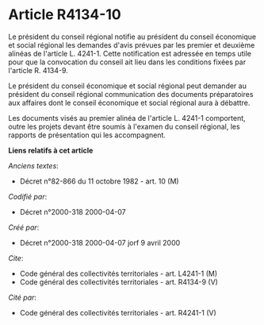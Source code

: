 # Article R4134-10

Le président du conseil régional notifie au président du conseil économique et social régional les demandes d'avis prévues
par les premier et deuxième alinéas de l'article L. 4241-1. Cette notification est adressée en temps utile pour que la
convocation du conseil ait lieu dans les conditions fixées par l'article R. 4134-9.

Le président du conseil économique et social régional peut demander au président du conseil régional communication des
documents préparatoires aux affaires dont le conseil économique et social régional aura à débattre.

Les documents visés au premier alinéa de l'article L. 4241-1 comportent, outre les projets devant être soumis à l'examen du
conseil régional, les rapports de présentation qui les accompagnent.

**Liens relatifs à cet article**

_Anciens textes_:

  - Décret n°82-866 du 11 octobre 1982 - art. 10 (M)

_Codifié par_:

  - Décret n°2000-318 2000-04-07

_Créé par_:

  - Décret n°2000-318 2000-04-07 jorf 9 avril 2000

_Cite_:

  - Code général des collectivités territoriales - art. L4241-1 (M)
  - Code général des collectivités territoriales - art. R4134-9 (V)

_Cité par_:

  - Code général des collectivités territoriales - art. R4241-1 (V)
